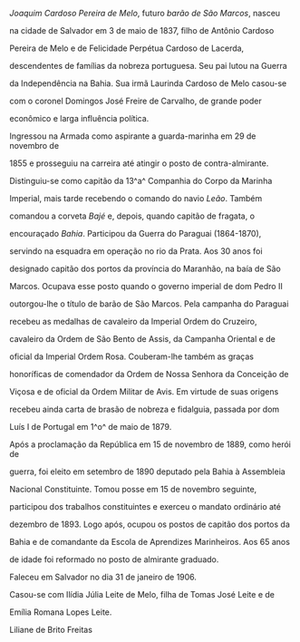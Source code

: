 

*Joaquim Cardoso Pereira de Melo*, futuro *barão de São Marcos*, nasceu

na cidade de Salvador em 3 de maio de 1837, filho de Antônio Cardoso

Pereira de Melo e de Felicidade Perpétua Cardoso de Lacerda,

descendentes de famílias da nobreza portuguesa. Seu pai lutou na Guerra

da Independência na Bahia. Sua irmã Laurinda Cardoso de Melo casou-se

com o coronel Domingos José Freire de Carvalho, de grande poder

econômico e larga influência política.



Ingressou na Armada como aspirante a guarda-marinha em 29 de novembro de

1855 e prosseguiu na carreira até atingir o posto de contra-almirante.

Distinguiu-se como capitão da 13^a^ Companhia do Corpo da Marinha

Imperial, mais tarde recebendo o comando do navio *Leão*. Também

comandou a corveta *Bajé* e, depois, quando capitão de fragata, o

encouraçado *Bahia*. Participou da Guerra do Paraguai (1864-1870),

servindo na esquadra em operação no rio da Prata. Aos 30 anos foi

designado capitão dos portos da província do Maranhão, na baía de São

Marcos. Ocupava esse posto quando o governo imperial de dom Pedro II

outorgou-lhe o título de barão de São Marcos. Pela campanha do Paraguai

recebeu as medalhas de cavaleiro da Imperial Ordem do Cruzeiro,

cavaleiro da Ordem de São Bento de Assis, da Campanha Oriental e de

oficial da Imperial Ordem Rosa. Couberam-lhe também as graças

honoríficas de comendador da Ordem de Nossa Senhora da Conceição de

Viçosa e de oficial da Ordem Militar de Avis. Em virtude de suas origens

recebeu ainda carta de brasão de nobreza e fidalguia, passada por dom

Luís I de Portugal em 1^o^ de maio de 1879.



Após a proclamação da República em 15 de novembro de 1889, como herói de

guerra, foi eleito em setembro de 1890 deputado pela Bahia à Assembleia

Nacional Constituinte. Tomou posse em 15 de novembro seguinte,

participou dos trabalhos constituintes e exerceu o mandato ordinário até

dezembro de 1893. Logo após, ocupou os postos de capitão dos portos da

Bahia e de comandante da Escola de Aprendizes Marinheiros. Aos 65 anos

de idade foi reformado no posto de almirante graduado.



Faleceu em Salvador no dia 31 de janeiro de 1906.



Casou-se com Ilídia Júlia Leite de Melo, filha de Tomas José Leite e de

Emília Romana Lopes Leite.



Liliane de Brito Freitas



